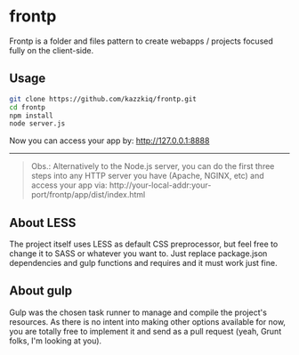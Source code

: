 # frontp
Frontp is a folder and files pattern to create webapps / projects focused fully on the client-side.


## Usage

```bash
git clone https://github.com/kazzkiq/frontp.git
cd frontp
npm install
node server.js
```
Now you can access your app by: http://127.0.0.1:8888

----

> Obs.: Alternatively to the Node.js server, you can do the first three steps into any HTTP server you have (Apache, NGINX, etc) and access your app via: http://your-local-addr:your-port/frontp/app/dist/index.html

## About LESS
The project itself uses LESS as default CSS preprocessor, but feel free to change it to SASS or whatever you want to. Just replace package.json dependencies and gulp functions and requires and it must work just fine.

## About gulp
Gulp was the chosen task runner to manage and compile the project's resources. As there is no intent into making other options available for now, you are totally free to implement it and send as a pull request (yeah, Grunt folks, I'm looking at you).